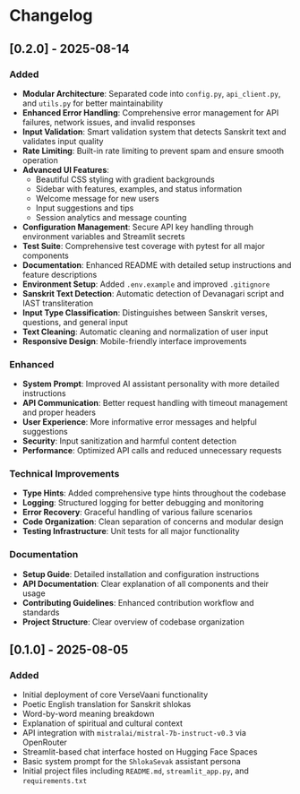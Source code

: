 # Changelog

## [0.2.0] - 2025-08-14

### Added
- **Modular Architecture**: Separated code into `config.py`, `api_client.py`, and `utils.py` for better maintainability
- **Enhanced Error Handling**: Comprehensive error management for API failures, network issues, and invalid responses
- **Input Validation**: Smart validation system that detects Sanskrit text and validates input quality
- **Rate Limiting**: Built-in rate limiting to prevent spam and ensure smooth operation
- **Advanced UI Features**: 
  - Beautiful CSS styling with gradient backgrounds
  - Sidebar with features, examples, and status information
  - Welcome message for new users
  - Input suggestions and tips
  - Session analytics and message counting
- **Configuration Management**: Secure API key handling through environment variables and Streamlit secrets
- **Test Suite**: Comprehensive test coverage with pytest for all major components
- **Documentation**: Enhanced README with detailed setup instructions and feature descriptions
- **Environment Setup**: Added `.env.example` and improved `.gitignore`
- **Sanskrit Text Detection**: Automatic detection of Devanagari script and IAST transliteration
- **Input Type Classification**: Distinguishes between Sanskrit verses, questions, and general input
- **Text Cleaning**: Automatic cleaning and normalization of user input
- **Responsive Design**: Mobile-friendly interface improvements

### Enhanced
- **System Prompt**: Improved AI assistant personality with more detailed instructions
- **API Communication**: Better request handling with timeout management and proper headers
- **User Experience**: More informative error messages and helpful suggestions
- **Security**: Input sanitization and harmful content detection
- **Performance**: Optimized API calls and reduced unnecessary requests

### Technical Improvements
- **Type Hints**: Added comprehensive type hints throughout the codebase
- **Logging**: Structured logging for better debugging and monitoring
- **Error Recovery**: Graceful handling of various failure scenarios
- **Code Organization**: Clean separation of concerns and modular design
- **Testing Infrastructure**: Unit tests for all major functionality

### Documentation
- **Setup Guide**: Detailed installation and configuration instructions
- **API Documentation**: Clear explanation of all components and their usage
- **Contributing Guidelines**: Enhanced contribution workflow and standards
- **Project Structure**: Clear overview of codebase organization

## [0.1.0] - 2025-08-05

### Added
- Initial deployment of core VerseVaani functionality
- Poetic English translation for Sanskrit shlokas
- Word-by-word meaning breakdown
- Explanation of spiritual and cultural context
- API integration with `mistralai/mistral-7b-instruct-v0.3` via OpenRouter
- Streamlit-based chat interface hosted on Hugging Face Spaces
- Basic system prompt for the `ShlokaSevak` assistant persona
- Initial project files including `README.md`, `streamlit_app.py`, and `requirements.txt`